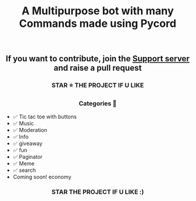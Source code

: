 <h1 align='center'> A Multipurpose bot with many Commands made using Pycord </h1>
<br>
<h2 align='center'> If you want to contribute, join the <a href="https://discord.gg/nKCAuaUj5E">Support server</a> and raise a pull request</h2>


<h3 align='center'> STAR ⭐ THE PROJECT IF U LIKE </h3>

<h3 align='center'> Categories 📑 </h3>

- ✅ Tic tac toe with buttons
- ✅ Music 
- ✅ Moderation 
- ✅ Info
- ✅ giveaway
- ✅ fun
- ✅ Paginator
- ✅ Meme
- ✅ search
- Coming soon! economy




<div align="center">



### STAR THE PROJECT IF U LIKE :)
